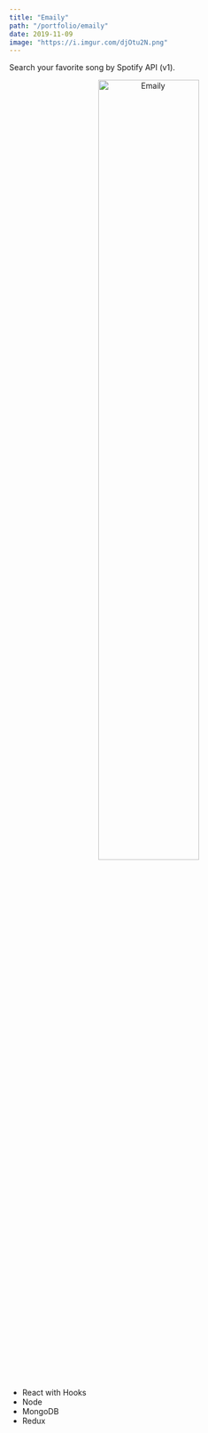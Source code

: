 ```yaml
---
title: "Emaily"
path: "/portfolio/emaily"
date: 2019-11-09
image: "https://i.imgur.com/djOtu2N.png"
---
```


Search your favorite song by Spotify API (v1).

<div align="center">
  <img src="https://i.imgur.com/djOtu2N.png" width="60%" alt="Emaily" />
</div>


- React with Hooks
- Node
- MongoDB
- Redux
